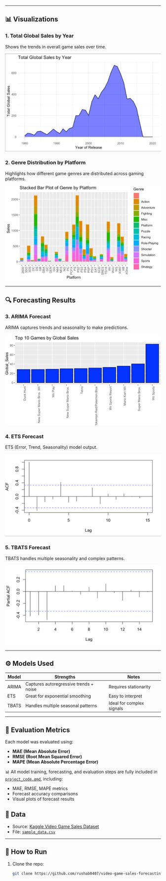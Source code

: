 
---

## 📊 Visualizations

### 1. Total Global Sales by Year
Shows the trends in overall game sales over time.

![Total Sales](graph_page3_1.png)

### 2. Genre Distribution by Platform
Highlights how different game genres are distributed across gaming platforms.

![Genre by Platform](graph_page3_2.jpeg)

---

## 🔍 Forecasting Results

### 3. ARIMA Forecast
ARIMA captures trends and seasonality to make predictions.

![ARIMA Forecast](graph_page4_1.png)

### 4. ETS Forecast
ETS (Error, Trend, Seasonality) model output.

![ETS Forecast](graph_page4_2.png)

### 5. TBATS Forecast
TBATS handles multiple seasonality and complex patterns.

![TBATS Forecast](graph_page4_3.png)

---

## ⚙️ Models Used

| Model  | Strengths                                | Notes                       |
|--------|-------------------------------------------|-----------------------------|
| ARIMA  | Captures autoregressive trends + noise   | Requires stationarity       |
| ETS    | Great for exponential smoothing          | Easy to interpret           |
| TBATS  | Handles multiple seasonal patterns        | Ideal for complex signals   |

---
## 🧪 Evaluation Metrics

Each model was evaluated using:

- **MAE (Mean Absolute Error)**
- **RMSE (Root Mean Squared Error)**
- **MAPE (Mean Absolute Percentage Error)**

📊 All model training, forecasting, and evaluation steps are fully included in [`project_code.qmd`](project_code.qmd), including:
- MAE, RMSE, MAPE metrics
- Forecast accuracy comparisons
- Visual plots of forecast results


## 📂 Data

- Source: [Kaggle Video Game Sales Dataset](https://www.kaggle.com/datasets/gregorut/videogame-sales-with-ratings)
- File: [`sample_data.csv`](sample_data.csv)

---

## 🚀 How to Run

1. Clone the repo:
   ```bash
   git clone https://github.com/rushab0407/video-game-sales-forecasting.git
